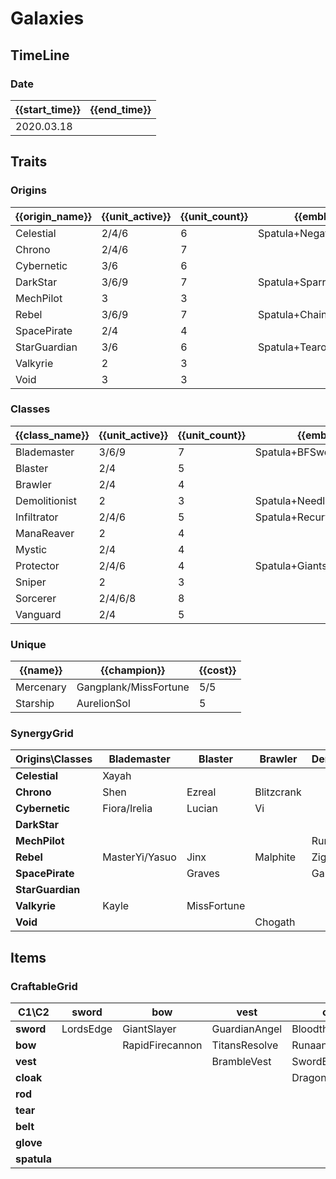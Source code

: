 # Galaxies

## TimeLine
### Date
| {{start_time}} | {{end_time}} |
| -              | -            |
| 2020.03.18     |              |

## Traits
### Origins
| {{origin_name}} | {{unit_active}} | {{unit_count}} | {{emblem}}               | {{desc}} |
| -               | -               | -              | -                        | -        |
| Celestial       | 2/4/6           | 6              | Spatula+NegatronCloak    |          |
| Chrono          | 2/4/6           | 7              |                          |          |
| Cybernetic      | 3/6             | 6              |                          |          |
| DarkStar        | 3/6/9           | 7              | Spatula+SparringGloves   |          |
| MechPilot       | 3               | 3              |                          |          |
| Rebel           | 3/6/9           | 7              | Spatula+ChainVest        |          |
| SpacePirate     | 2/4             | 4              |                          |          |
| StarGuardian    | 3/6             | 6              | Spatula+Tearofthegoddess |          |
| Valkyrie        | 2               | 3              |                          |          |
| Void            | 3               | 3              |                          |          |

### Classes
| {{class_name}} | {{unit_active}} | {{unit_count}} | {{emblem}}                 | {{desc}} |
| -              | -               | -              | -                          | -        |
| Blademaster    | 3/6/9           | 7              | Spatula+BFSword            |          |
| Blaster        | 2/4             | 5              |                            |          |
| Brawler        | 2/4             | 4              |                            |          |
| Demolitionist  | 2               | 3              | Spatula+NeedlesslyLargeRod |          |
| Infiltrator    | 2/4/6           | 5              | Spatula+RecurveBow         |          |
| ManaReaver     | 2               | 4              |                            |          |
| Mystic         | 2/4             | 4              |                            |          |
| Protector      | 2/4/6           | 4              | Spatula+GiantsBelt         |          |
| Sniper         | 2               | 3              |                            |          |
| Sorcerer       | 2/4/6/8         | 8              |                            |          |
| Vanguard       | 2/4             | 5              |                            |          |

### Unique
| {{name}}  | {{champion}}          | {{cost}} |
| -         | -                     | -        |
| Mercenary | Gangplank/MissFortune | 5/5      |
| Starship  | AurelionSol           | 5        |

### SynergyGrid
| **Origins\Classes** | **Blademaster** | **Blaster** | **Brawler** | **Demolitionist** | **Infiltrator** | **ManaReaver** | **Mystic** | **Protector** | **Sniper** | **Sorcerer**    | **Vanguard** |
| -                   | -               | -           | -           | -                 | -               | -              | -          | -             | -          | -               | -            |
| **Celestial**       | Xayah           |             |             |                   |                 | Kassadin       | Lulu       | Rakan/XinZhao | Ashe       |                 |              |
| **Chrono**          | Shen            | Ezreal      | Blitzcrank  |                   |                 | Thresh         |            |               | Caitlyn    | TwistedFate     | MonkeyKing   |
| **Cybernetic**      | Fiora/Irelia    | Lucian      | Vi          |                   | Ekko            | Irelia         |            |               |            |                 | Leona        |
| **DarkStar**        |                 |             |             |                   | Shaco           |                | Karma      | JarvanIV      | Jhin       | Lux/Xerath      | Mordekaiser  |
| **MechPilot**       |                 |             |             | Rumble            | Fizz            |                |            |               |            | Annie           |              |
| **Rebel**           | MasterYi/Yasuo  | Jinx        | Malphite    | Ziggs             |                 |                | Sona       |               |            |                 |              |
| **SpacePirate**     |                 | Graves      |             | Gangplank         |                 | Darius         |            |               |            |                 | Jayce        |
| **StarGuardian**    |                 |             |             |                   |                 |                | Soraka     | Neeko         |            | Ahri/Syndra/Zoe | Poppy        |
| **Valkyrie**        | Kayle           | MissFortune |             |                   | Kaisa           |                |            |               |            |                 |              |
| **Void**            |                 |             | Chogath     |                   | KhaZix          |                |            |               |            | Velkoz          |              |

## Items
### CraftableGrid
| **C1\C2**   | **sword** | **bow**         | **vest**      | **cloak**        | **rod**               | **tear**       | **belt**       | **glove**      | **spatula**          |
| -           | -         | -               | -             | -                | -                     | -              | -              | -              | -                    |
| **sword**   | LordsEdge | GiantSlayer     | GuardianAngel | Bloodthirster    | HextechGunblade       | SpearofShojin  | ZekesHerald    | InfinityEdge   | BladeoftheRuinedKing |
| **bow**     |           | RapidFirecannon | TitansResolve | RunaansHurricane | GuinsoosRageblade     | StatikkShiv    | ZzRotPortal    | LastWhisper    | Infiltrator          |
| **vest**    |           |                 | BrambleVest   | SwordBreaker     | LocketoftheIronSolari | FrozenHeart    | RedBuff        | Shroud         | RebelMedal           |
| **cloak**   |           |                 |               | DragonsClaw      | IonicSpark            | Chalice        | Zephyr         | Quicksilver    | Celestial            |
| **rod**     |           |                 |               |                  | RabadonsDeathcap      | LudensEcho     | Morellonomicon | ArcaneGauntlet | Demolitionist        |
| **tear**    |           |                 |               |                  |                       | SeraphsEmbrace | Redemption     | HandofJustice  | Starguardian         |
| **belt**    |           |                 |               |                  |                       |                | WarmogsArmor   | Backhand       | Protector            |
| **glove**   |           |                 |               |                  |                       |                |                | ThiefsGloves   | Darkstar             |
| **spatula** |           |                 |               |                  |                       |                |                |                | ForceofNature        |